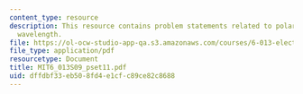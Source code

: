 ```yaml
---
content_type: resource
description: This resource contains problem statements related to polarization, and
  wavelength.
file: https://ol-ocw-studio-app-qa.s3.amazonaws.com/courses/6-013-electromagnetics-and-applications-spring-2009/dffdbf33eb508fd4e1cfc89ce82c8688_MIT6_013S09_pset11.pdf
file_type: application/pdf
resourcetype: Document
title: MIT6_013S09_pset11.pdf
uid: dffdbf33-eb50-8fd4-e1cf-c89ce82c8688
---
```

